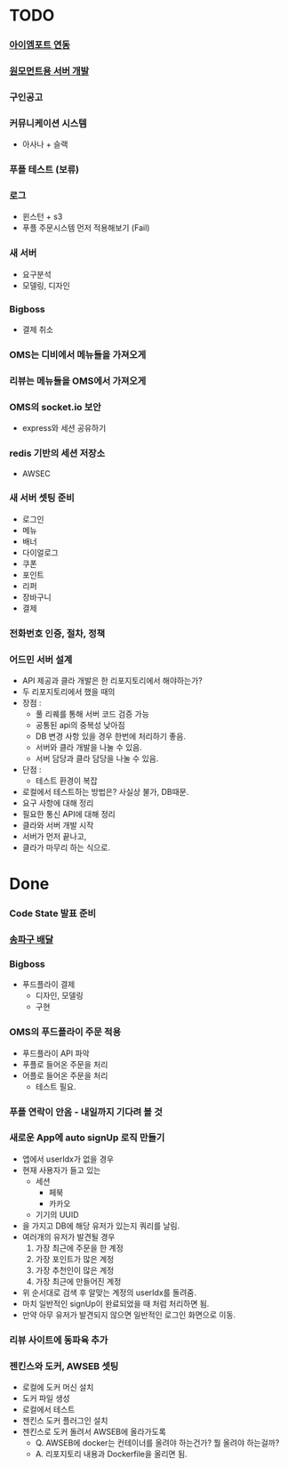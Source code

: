 # TODO

### [아이엠포트 연동](./IAMPORT.md)

### [원모먼트용 서버 개발](./ONE_MOMENT_DELIVERY_SYSTEM.md)

### 구인공고

### 커뮤니케이션 시스템
- 아사나 + 슬랙

### 푸플 테스트 (보류)

### 로그
- 윈스턴 + s3
- 푸플 주문시스템 먼저 적용해보기 (Fail)

### 새 서버
- 요구분석
- 모델링, 디자인

### Bigboss
- 결제 취소

### OMS는 디비에서 메뉴들을 가져오게

### 리뷰는 메뉴들을 OMS에서 가져오게

### OMS의 socket.io 보안
- express와 세션 공유하기

### redis 기반의 세션 저장소
- AWSEC

### 새 서버 셋팅 준비
- 로그인
- 메뉴
- 배너
- 다이얼로그
- 쿠폰
- 포인트
- 리퍼
- 장바구니
- 결제

### 전화번호 인증, 절차, 정책

### 어드민 서버 설계
- API 제공과 클라 개발은 한 리포지토리에서 해야하는가?
- 두 리포지토리에서 했을 때의
- 장점 :
	- 풀 리퀘를 통해 서버 코드 검증 가능
	- 공통된 api의 중복성 낮아짐
	- DB 변경 사항 있을 경우 한번에 처리하기 좋음.
	- 서버와 클라 개발을 나눌 수 있음.
	- 서버 담당과 클라 담당을 나눌 수 있음.
- 단점 :
	- 테스트 환경이 복잡
- 로컬에서 테스트하는 방법은? 사실상 불가, DB때문.
- 요구 사항에 대해 정리
- 필요한 통신 API에 대해 정리
- 클라와 서버 개발 시작
- 서버가 먼저 끝나고,
- 클라가 마무리 하는 식으로.

# Done

### Code State 발표 준비

### [송파구 배달](./SONG_PA_DELIVERY.md)

### Bigboss
- 푸드플라이 결제
	- 디자인, 모델링
	- 구현

### OMS의 푸드플라이 주문 적용
- 푸드플라이 API 파악
- 푸플로 들어온 주문을 처리
- 어플로 들어온 주문을 처리
	- 테스트 필요.

### 푸플 연락이 안옴 - 내일까지 기다려 볼 것

### 새로운 App에 auto signUp 로직 만들기
- 앱에서 userIdx가 없을 경우
- 현재 사용자가 들고 있는
	- 세션
		- 페북
		- 카카오
	- 기기의 UUID
- 을 가지고 DB에 해당 유저가 있는지 쿼리를 날림.
- 여러개의 유저가 발견될 경우
	1. 가장 최근에 주문을 한 계정
	2. 가장 포인트가 많은 계정
	3. 가장 추천인이 많은 계정
	4. 가장 최근에 만들어진 계정
- 위 순서대로 검색 후 알맞는 계정의 userIdx를 돌려줌.
- 마치 일반적인 signUp이 완료되었을 때 처럼 처리하면 됨.
- 만약 아무 유저가 발견되지 않으면 일반적인 로그인 화면으로 이동.

### 리뷰 사이트에 동파육 추가

### 젠킨스와 도커, AWSEB 셋팅
- 로컬에 도커 머신 설치
- 도커 파일 생성
- 로컬에서 테스트
- 젠킨스 도커 플러그인 설치
- 젠킨스로 도커 돌려서 AWSEB에 올라가도록
	- Q. AWSEB에 docker는 컨테이너를 올려야 하는건가? 뭘 올려야 하는걸까?
	- A. 리포지토리 내용과 Dockerfile을 올리면 됨.
